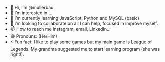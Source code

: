 - 👋 Hi, I’m @mullerbau
- 👀 I’m interested in ...
- 🌱 I’m currently learning JavaScript, Python and MySQL (basic)
- 💞️ I’m looking to collaborate on all I can help, focused in improve myself.
- 📫 How to reach me Instagram, email, LinkedIn...
- 😄 Pronouns: (He/Him)
- ⚡ Fun fact: I like to play some games but my main game is League of Legends. My grandma suggested me to start learning program (she was right!).

<!---
mullerbau/mullerbau is a ✨ special ✨ repository because its `README.md` (this file) appears on your GitHub profile.
You can click the Preview link to take a look at your changes.
--->
